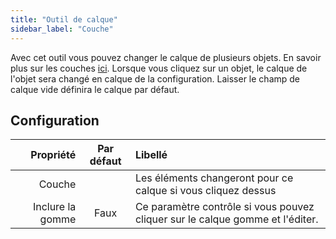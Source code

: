 ```yaml
---
title: "Outil de calque"
sidebar_label: "Couche"
---
```


Avec cet outil vous pouvez changer le calque de plusieurs objets. En savoir plus sur les couches [ici](../layers.md). Lorsque vous cliquez sur un objet, le calque de l'objet sera changé en calque de la configuration. Laisser le champ de calque vide définira le calque par défaut.

## Configuration

|        Propriété | Par défaut | Libellé                                                                       |
| ----------------:|:----------:|:----------------------------------------------------------------------------- |
|           Couche |            | Les éléments changeront pour ce calque si vous cliquez dessus                 |
| Inclure la gomme |    Faux    | Ce paramètre contrôle si vous pouvez cliquer sur le calque gomme et l'éditer. |
